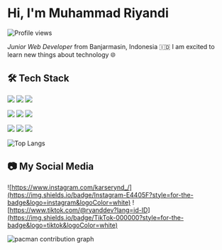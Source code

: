# Hi, I'm Muhammad Riyandi

![Profile views](https://visitor-badge.laobi.icu/badge?page_id=KarserianD)

_Junior Web Developer_ from Banjarmasin, Indonesia 🇮🇩
I am excited to learn new things about technology 🌐

## 🛠️ Tech Stack

<img src="https://img.shields.io/badge/VSCode-0078D4?style=for-the-badge&logo=visual%20studio%20code&logoColor=white"> <img src="https://img.shields.io/badge/PyCharm-000000.svg?&style=for-the-badge&logo=PyCharm&logoColor=white"> <img src="https://img.shields.io/badge/Figma-F24E1E?style=for-the-badge&logo=figma&logoColor=white">

<!-- <img src="https://img.shields.io/badge/Laragon-0E83CD?style=for-the-badge&logo=Laragon&logoColor=white"> -->

<img src="https://img.shields.io/badge/HTML5-E34F26?style=for-the-badge&logo=html5&logoColor=white"> <img src="https://img.shields.io/badge/CSS3-1572B6?style=for-the-badge&logo=css3&logoColor=white" /> <img src="https://img.shields.io/badge/Tailwind_CSS-38B2AC?style=for-the-badge&logo=tailwind-css&logoColor=white">

<img src="https://img.shields.io/badge/Python-FFD43B?style=for-the-badge&logo=python&logoColor=blue"> <img src="https://img.shields.io/badge/PHP-777BB4?style=for-the-badge&logo=php&logoColor=white"> <img src="https://img.shields.io/badge/JavaScript-323330?style=for-the-badge&logo=javascript&logoColor=F7DF1E">

![Top Langs](https://github-readme-stats.vercel.app/api/top-langs/?username=KarserianD&layout=compact)

## 📷 My Social Media

![https://www.instagram.com/karserynd_/](https://img.shields.io/badge/Instagram-E4405F?style=for-the-badge&logo=instagram&logoColor=white) ![https://www.tiktok.com/@ryanddev?lang=id-ID](https://img.shields.io/badge/TikTok-000000?style=for-the-badge&logo=tiktok&logoColor=white)

<picture>
    <source media="(prefers-color-scheme: dark)" srcset="https://raw.githubusercontent.com/KarserianD/output/pacman-contribution-graph-dark.svg">
    <source media="(prefers-color-scheme: light)" srcset="https://raw.githubusercontent.com/KarserianD/output/pacman-contribution-graph.svg">
    <img alt="pacman contribution graph" src="https://raw.githubusercontent.com/KarserianD/output/pacman-contribution-graph.svg">
</picture>

<!--
**KarserianD/KarserianD** is a ✨ _special_ ✨ repository because its `README.md` (this file) appears on your GitHub profile.

Here are some ideas to get you started:

- 🔭 I’m currently working on ...
- 🌱 I’m currently learning ...
- 👯 I’m looking to collaborate on ...
- 🤔 I’m looking for help with ...
- 💬 Ask me about ...
- 📫 How to reach me: ...
- 😄 Pronouns: ...
- ⚡ Fun fact: ...
-->
